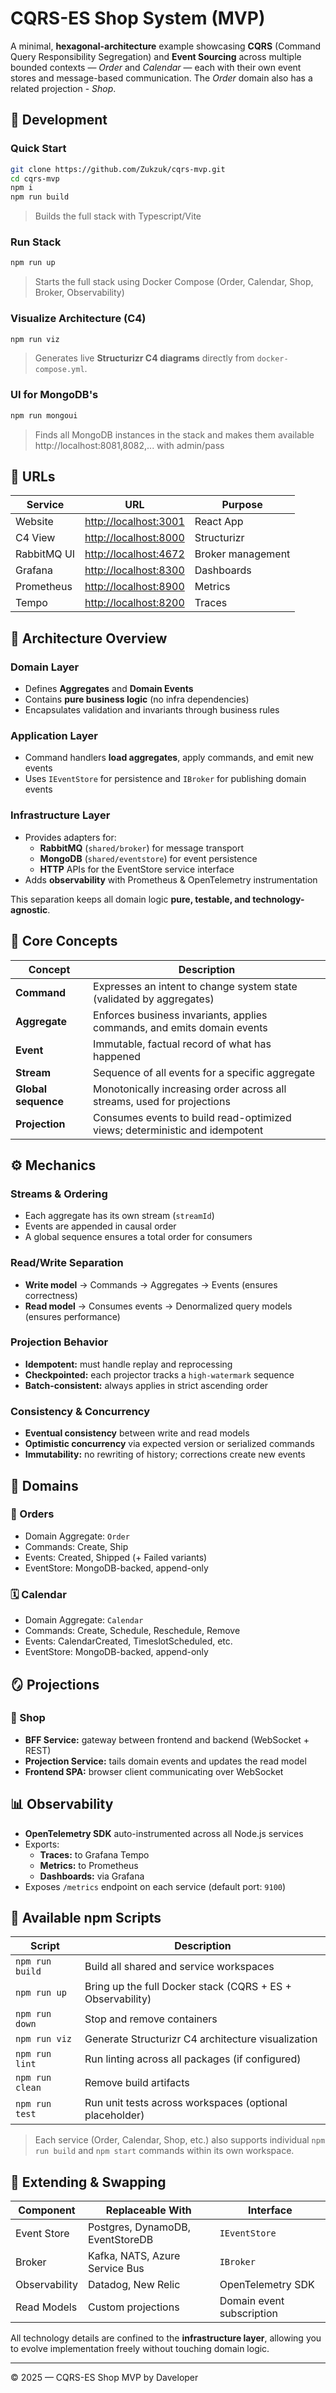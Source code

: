 # CQRS-ES Shop System (MVP)

A minimal, **hexagonal-architecture** example showcasing **CQRS** (Command Query Responsibility Segregation) and **Event Sourcing** across multiple bounded contexts — _Order_ and _Calendar_ — each with their own event stores and message-based communication. The _Order_ domain also has a related projection - _Shop_.

## 🧰 Development

### Quick Start

```bash
git clone https://github.com/Zukzuk/cqrs-mvp.git
cd cqrs-mvp
npm i
npm run build
```
> Builds the full stack with Typescript/Vite

### Run Stack

```bash
npm run up
```
> Starts the full stack using Docker Compose (Order, Calendar, Shop, Broker, Observability)

### Visualize Architecture (C4)
```bash
npm run viz
```
> Generates live **Structurizr C4 diagrams** directly from `docker-compose.yml`.

### UI for MongoDB's
```bash
npm run mongoui
```
> Finds all MongoDB instances in the stack and makes them available http://localhost:8081,8082,... with admin/pass

## 📡  URLs

| Service | URL | Purpose |
|----------|-----|----------|
| Website | [http://localhost:3001](http://localhost:3000) | React App
| C4 View | [http://localhost:8000](http://localhost:8000) | Structurizr
| RabbitMQ UI | [http://localhost:4672](http://localhost:4672) | Broker management |
| Grafana | [http://localhost:8300](http://localhost:8300) | Dashboards |
| Prometheus | [http://localhost:8900](http://localhost:8900) | Metrics |
| Tempo | [http://localhost:8200](http://localhost:8200) | Traces |

## 🧩 Architecture Overview

### Domain Layer
- Defines **Aggregates** and **Domain Events**
- Contains **pure business logic** (no infra dependencies)
- Encapsulates validation and invariants through business rules

### Application Layer
- Command handlers **load aggregates**, apply commands, and emit new events
- Uses `IEventStore` for persistence and `IBroker` for publishing domain events

### Infrastructure Layer
- Provides adapters for:
  - **RabbitMQ** (`shared/broker`) for message transport
  - **MongoDB** (`shared/eventstore`) for event persistence
  - **HTTP** APIs for the EventStore service interface
- Adds **observability** with Prometheus & OpenTelemetry instrumentation

This separation keeps all domain logic **pure, testable, and technology-agnostic**.

## 🧱 Core Concepts

| Concept | Description |
|----------|--------------|
| **Command** | Expresses an intent to change system state (validated by aggregates) |
| **Aggregate** | Enforces business invariants, applies commands, and emits domain events |
| **Event** | Immutable, factual record of what has happened |
| **Stream** | Sequence of all events for a specific aggregate |
| **Global sequence** | Monotonically increasing order across all streams, used for projections |
| **Projection** | Consumes events to build read-optimized views; deterministic and idempotent |

## ⚙️ Mechanics

### Streams & Ordering
- Each aggregate has its own stream (`streamId`)
- Events are appended in causal order
- A global sequence ensures a total order for consumers

### Read/Write Separation
- **Write model** → Commands → Aggregates → Events (ensures correctness)
- **Read model** → Consumes events → Denormalized query models (ensures performance)

### Projection Behavior
- **Idempotent:** must handle replay and reprocessing
- **Checkpointed:** each projector tracks a `high-watermark` sequence
- **Batch-consistent:** always applies in strict ascending order

### Consistency & Concurrency
- **Eventual consistency** between write and read models
- **Optimistic concurrency** via expected version or serialized commands
- **Immutability:** no rewriting of history; corrections create new events

## 🧠 Domains

### 🧾 Orders
- Domain Aggregate: `Order`
- Commands: Create, Ship
- Events: Created, Shipped (+ Failed variants)
- EventStore: MongoDB-backed, append-only

### 🗓️ Calendar
- Domain Aggregate: `Calendar`
- Commands: Create, Schedule, Reschedule, Remove
- Events: CalendarCreated, TimeslotScheduled, etc.
- EventStore: MongoDB-backed, append-only

## 🪞 Projections

### 🛒 Shop
- **BFF Service:** gateway between frontend and backend (WebSocket + REST)
- **Projection Service:** tails domain events and updates the read model
- **Frontend SPA:** browser client communicating over WebSocket

## 📊 Observability
- **OpenTelemetry SDK** auto-instrumented across all Node.js services
- Exports:
  - **Traces:** to Grafana Tempo
  - **Metrics:** to Prometheus
  - **Dashboards:** via Grafana
- Exposes `/metrics` endpoint on each service (default port: `9100`)

## 🧾 Available npm Scripts

| Script | Description |
|---------|-------------|
| `npm run build` | Build all shared and service workspaces |
| `npm run up` | Bring up the full Docker stack (CQRS + ES + Observability) |
| `npm run down` | Stop and remove containers |
| `npm run viz` | Generate Structurizr C4 architecture visualization |
| `npm run lint` | Run linting across all packages (if configured) |
| `npm run clean` | Remove build artifacts |
| `npm run test` | Run unit tests across workspaces (optional placeholder) |

> Each service (Order, Calendar, Shop, etc.) also supports individual `npm run build` and `npm start` commands within its own workspace.

## 🧭 Extending & Swapping

| Component | Replaceable With | Interface |
|------------|------------------|------------|
| Event Store | Postgres, DynamoDB, EventStoreDB | `IEventStore` |
| Broker | Kafka, NATS, Azure Service Bus | `IBroker` |
| Observability | Datadog, New Relic | OpenTelemetry SDK |
| Read Models | Custom projections | Domain event subscription |

All technology details are confined to the **infrastructure layer**, allowing you to evolve implementation freely without touching domain logic.

---

© 2025 — CQRS-ES Shop MVP by Daveloper
